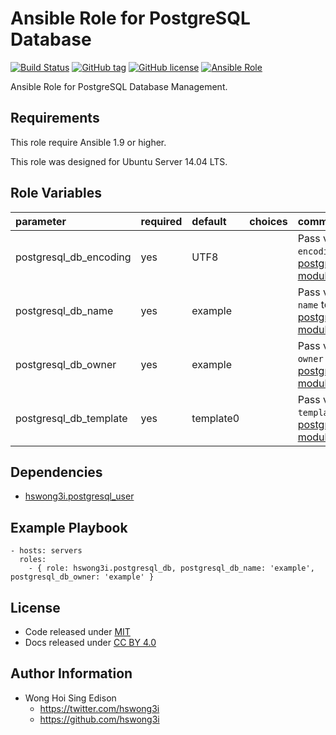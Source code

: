 Ansible Role for PostgreSQL Database
====================================

[![Build Status](https://travis-ci.org/pantarei/ansible-role-postgresql-db.svg?branch=master)](https://travis-ci.org/pantarei/ansible-role-postgresql-db)
 [![GitHub tag](https://img.shields.io/github/tag/pantarei/ansible-role-postgresql-db.svg)](https://github.com/pantarei/ansible-role-postgresql-db)
 [![GitHub license](https://img.shields.io/github/license/pantarei/ansible-role-postgresql-db.svg)](https://github.com/pantarei/ansible-role-postgresql-db/blob/master/LICENSE)
 [![Ansible Role](https://img.shields.io/ansible/role/5982.svg)](https://galaxy.ansible.com/detail#/role/5982)

Ansible Role for PostgreSQL Database Management.

Requirements
------------

This role require Ansible 1.9 or higher.

This role was designed for Ubuntu Server 14.04 LTS.

Role Variables
--------------

<table>
<colgroup>
<col width="20%" />
<col width="20%" />
<col width="20%" />
<col width="20%" />
<col width="20%" />
</colgroup>
<thead>
<tr class="header">
<th align="left">parameter</th>
<th align="left">required</th>
<th align="left">default</th>
<th align="left">choices</th>
<th align="left">comments</th>
</tr>
</thead>
<tbody>
<tr class="odd">
<td align="left">postgresql_db_encoding</td>
<td align="left">yes</td>
<td align="left">UTF8</td>
<td align="left"></td>
<td align="left">Pass value as <code>encoding</code> to <a href="http://docs.ansible.com/ansible/postgresql_db_module.html">postgresql_db module</a>.</td>
</tr>
<tr class="even">
<td align="left">postgresql_db_name</td>
<td align="left">yes</td>
<td align="left">example</td>
<td align="left"></td>
<td align="left">Pass value as <code>name</code> to <a href="http://docs.ansible.com/ansible/postgresql_db_module.html">postgresql_db module</a>.</td>
</tr>
<tr class="odd">
<td align="left">postgresql_db_owner</td>
<td align="left">yes</td>
<td align="left">example</td>
<td align="left"></td>
<td align="left">Pass value as <code>owner</code> to <a href="http://docs.ansible.com/ansible/postgresql_db_module.html">postgresql_db module</a>.</td>
</tr>
<tr class="even">
<td align="left">postgresql_db_template</td>
<td align="left">yes</td>
<td align="left">template0</td>
<td align="left"></td>
<td align="left">Pass value as <code>template</code> to <a href="http://docs.ansible.com/ansible/postgresql_db_module.html">postgresql_db module</a>.</td>
</tr>
</tbody>
</table>

Dependencies
------------

-   [hswong3i.postgresql\_user](https://github.com/pantarei/ansible-role-postgresql-user)

Example Playbook
----------------

    - hosts: servers
      roles:
        - { role: hswong3i.postgresql_db, postgresql_db_name: 'example', postgresql_db_owner: 'example' }

License
-------

-   Code released under [MIT](https://github.com/pantarei/ansible-role-postgresql-db/blob/master/LICENSE)
-   Docs released under [CC BY 4.0](http://creativecommons.org/licenses/by/4.0/)

Author Information
------------------

-   Wong Hoi Sing Edison
    -   <https://twitter.com/hswong3i>
    -   <https://github.com/hswong3i>


